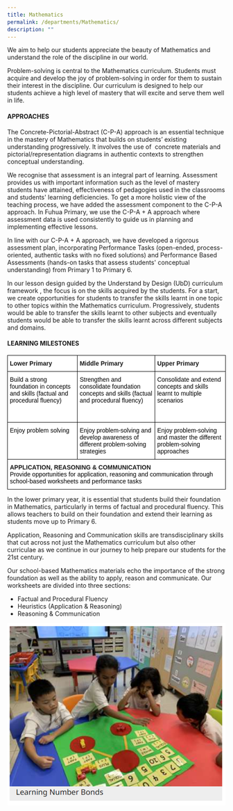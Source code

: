 ```yaml
---
title: Mathematics
permalink: /departments/Mathematics/
description: ""
---
```

We aim to help our students appreciate the beauty of Mathematics and understand the role of the discipline in our world. 

  

Problem-solving is central to the Mathematics curriculum. Students must acquire and develop the joy of problem-solving in order for them to sustain their interest in the discipline. Our curriculum is designed to help our students achieve a high level of mastery that will excite and serve them well in life. 

  

#### **APPROACHES**


The Concrete-Pictorial-Abstract (C-P-A) approach is an essential technique in the mastery of Mathematics that builds on students’ existing understanding progressively. It involves the use of  concrete materials and pictorial/representation diagrams in authentic contexts to strengthen conceptual understanding.

  

We recognise that assessment is an integral part of learning. Assessment provides us with important information such as the level of mastery students have attained, effectiveness of pedagogies used in the classrooms and students' learning deficiencies. To get a more holistic view of the teaching process, we have added the assessment component to the C-P-A approach. In Fuhua Primary, we use the C-P-A + A approach where assessment data is used consistently to guide us in planning and implementing effective lessons.

  

In line with our C-P-A + A approach, we have developed a rigorous assessment plan, incorporating Performance Tasks (open-ended, process-oriented, authentic tasks with no fixed solutions) and Performance Based Assessments (hands-on tasks that assess students' conceptual understanding) from Primary 1 to Primary 6.

  

In our lesson design guided by the Understand by Design (UbD) curriculum framework , the focus is on the skills acquired by the students. For a start, we create opportunities for students to transfer the skills learnt in one topic to other topics within the Mathematics curriculum. Progressively, students would be able to transfer the skills learnt to other subjects and eventually students would be able to transfer the skills learnt across different subjects and domains.

  

#### **LEARNING MILESTONES**


<style type="text/css">
.tg  {border-collapse:collapse;border-spacing:0;}
.tg td{border-color:black;border-style:solid;border-width:1px;font-family:Arial, sans-serif;font-size:14px;
  overflow:hidden;padding:10px 5px;word-break:normal;}
.tg th{border-color:black;border-style:solid;border-width:1px;font-family:Arial, sans-serif;font-size:14px;
  font-weight:normal;overflow:hidden;padding:10px 5px;word-break:normal;}
.tg .tg-dgl5{background-color:#FFF;font-weight:bold;text-align:left;vertical-align:top}
.tg .tg-ktyi{background-color:#FFF;text-align:left;vertical-align:top}
</style>
<table class="tg">
<thead>
  <tr>
    <th class="tg-dgl5">Lower Primary</th>
    <th class="tg-dgl5">Middle Primary</th>
    <th class="tg-dgl5">Upper Primary</th>
  </tr>
</thead>
<tbody>
  <tr>
    <td class="tg-ktyi"><span style="font-weight:normal;color:#000">Build a strong foundation in concepts and skills (factual and procedural fluency)</span><br><span style="font-weight:normal;color:#000"> </span></td>
    <td class="tg-ktyi"><span style="font-weight:normal;color:#000">Strengthen and consolidate foundation concepts and skills (factual and procedural fluency)</span><br><span style="font-weight:normal;color:#000"> </span><br><span style="font-weight:normal;color:#000"> </span></td>
    <td class="tg-ktyi"><span style="font-weight:normal;color:#000">Consolidate and extend concepts and skills learnt to multiple scenarios</span><br><span style="font-weight:normal;color:#000"> </span><br><span style="font-weight:normal;color:#000"> </span><br><span style="font-weight:normal;color:#000"> </span></td>
  </tr>
  <tr>
    <td class="tg-ktyi"><span style="font-weight:normal;color:#000">Enjoy problem solving</span></td>
    <td class="tg-ktyi"><span style="font-weight:normal;color:#000">Enjoy problem-solving and develop awareness of different problem-solving strategies</span></td>
    <td class="tg-ktyi"><span style="font-weight:normal;color:#000">Enjoy problem-solving and master the different problem-solving approaches</span></td>
  </tr>
  <tr>
    <td class="tg-dgl5" colspan="3">APPLICATION, REASONING &amp; COMMUNICATION<br><span style="font-weight:normal;color:#000">Provide opportunities for application, reasoning and communication through school-based worksheets and performance tasks</span></td>
  </tr>
</tbody>
</table>

  

In the lower primary year, it is essential that students build their foundation in Mathematics, particularly in terms of factual and procedural fluency. This allows teachers to build on their foundation and extend their learning as students move up to Primary 6. 

  

Application, Reasoning and Communication skills are transdisciplinary skills that cut across not just the Mathematics curriculum but also other curriculae as we continue in our journey to help prepare our students for the 21st century. 

  

Our school-based Mathematics materials echo the importance of the strong foundation as well as the ability to apply, reason and communicate. Our worksheets are divided into three sections:

*   Factual and Procedural Fluency
*   Heuristics (Application & Reasoning)
*   Reasoning & Communication

![](/images/Fuhua%20Experience/Teaching%20and%20Learning%20@%20Fuhua/Departments/Mathematics/M1.png)